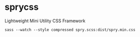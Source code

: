 # sprycss
Lightweight Mini Utility CSS Framework

    sass --watch --style compressed spry.scss:dist/spry.min.css